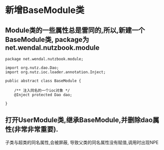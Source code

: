 # 新增BaseModule类

## Module类的一些属性总是雷同的,所以,新建一个BaseModule类, package为net.wendal.nutzbook.module

```
package net.wendal.nutzbook.module;

import org.nutz.dao.Dao;
import org.nutz.ioc.loader.annotation.Inject;

public abstract class BaseModule {

	/** 注入同名的一个ioc对象 */
	@Inject protected Dao dao;

}
```

## 打开UserModule类,继承BaseModule,并删除dao属性(非常非常重要).

子类与超类的同名属性,会被屏蔽, 导致父类的同名属性没有赋值,调用时出现NPE
